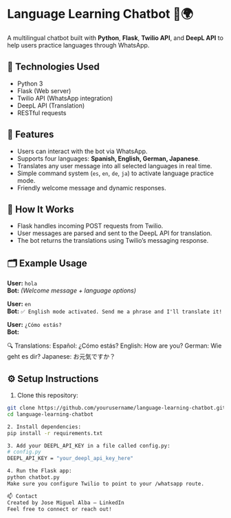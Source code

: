 # Language Learning Chatbot 🧠🌍

A multilingual chatbot built with **Python**, **Flask**, **Twilio API**, and **DeepL API** to help users practice languages through WhatsApp.


## 🔧 Technologies Used
- Python 3
- Flask (Web server)
- Twilio API (WhatsApp integration)
- DeepL API (Translation)
- RESTful requests


## 📌 Features
- Users can interact with the bot via WhatsApp.
- Supports four languages: **Spanish, English, German, Japanese**.
- Translates any user message into all selected languages in real time.
- Simple command system (`es`, `en`, `de`, `ja`) to activate language practice mode.
- Friendly welcome message and dynamic responses.


## 🧠 How It Works
- Flask handles incoming POST requests from Twilio.
- User messages are parsed and sent to the DeepL API for translation.
- The bot returns the translations using Twilio’s messaging response.
  

## 🗂 Example Usage
**User:** `hola`  
**Bot:** *(Welcome message + language options)*

**User:** `en`  
**Bot:** `✅ English mode activated. Send me a phrase and I'll translate it!`

**User:** `¿Cómo estás?`  
**Bot:**  

🔍 Translations:
Español: ¿Cómo estás?
English: How are you?
German: Wie geht es dir?
Japanese: お元気ですか？


## ⚙️ Setup Instructions
1. Clone this repository:
```bash
git clone https://github.com/yourusername/language-learning-chatbot.git
cd language-learning-chatbot

2. Install dependencies:
pip install -r requirements.txt

3. Add your DEEPL_API_KEY in a file called config.py:
# config.py
DEEPL_API_KEY = "your_deepl_api_key_here"

4. Run the Flask app:
python chatbot.py
Make sure you configure Twilio to point to your /whatsapp route.

📫 Contact
Created by Jose Miguel Alba – LinkedIn
Feel free to connect or reach out!